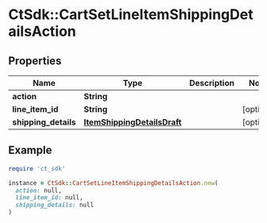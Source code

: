 # CtSdk::CartSetLineItemShippingDetailsAction

## Properties

| Name | Type | Description | Notes |
| ---- | ---- | ----------- | ----- |
| **action** | **String** |  |  |
| **line_item_id** | **String** |  | [optional] |
| **shipping_details** | [**ItemShippingDetailsDraft**](ItemShippingDetailsDraft.md) |  | [optional] |

## Example

```ruby
require 'ct_sdk'

instance = CtSdk::CartSetLineItemShippingDetailsAction.new(
  action: null,
  line_item_id: null,
  shipping_details: null
)
```

